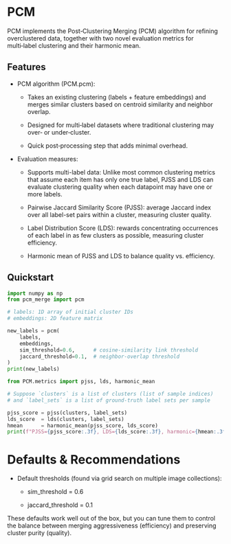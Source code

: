 # PCM
PCM implements the Post‑Clustering Merging (PCM) algorithm for refining overclustered data, together with two novel evaluation metrics for multi‑label clustering and their harmonic mean.

## Features

- PCM algorithm (PCM.pcm):

  - Takes an existing clustering (labels + feature embeddings) and merges similar clusters based on centroid similarity and neighbor overlap.

  - Designed for multi‑label datasets where traditional clustering may over‑ or under‑cluster.

  - Quick post‑processing step that adds minimal overhead.

- Evaluation measures:

  - Supports multi-label data: Unlike most common clustering metrics that assume each item has only one true label, PJSS and LDS can evaluate clustering quality when each datapoint may have one or more labels.
  - Pairwise Jaccard Similarity Score (PJSS): average Jaccard index over all label-set pairs within a cluster, measuring cluster quality.

  - Label Distribution Score (LDS): rewards concentrating occurrences of each label in as few clusters as possible, measuring cluster efficiency.

  - Harmonic mean of PJSS and LDS to balance quality vs. efficiency.
 
## Quickstart

```python
import numpy as np
from pcm_merge import pcm

# labels: 1D array of initial cluster IDs
# embeddings: 2D feature matrix

new_labels = pcm(
    labels,
    embeddings,
    sim_threshold=0.6,      # cosine‐similarity link threshold
    jaccard_threshold=0.1,  # neighbor‐overlap threshold
)
print(new_labels)
```


```python
from PCM.metrics import pjss, lds, harmonic_mean

# Suppose `clusters` is a list of clusters (list of sample indices)
# and `label_sets` is a list of ground‑truth label sets per sample

pjss_score = pjss(clusters, label_sets)
lds_score  = lds(clusters, label_sets)
hmean      = harmonic_mean(pjss_score, lds_score)
print(f"PJSS={pjss_score:.3f}, LDS={lds_score:.3f}, harmonic={hmean:.3f}")
```

# Defaults & Recommendations

- Default thresholds (found via grid search on multiple image collections):

  - sim_threshold = 0.6

  - jaccard_threshold = 0.1

These defaults work well out of the box, but you can tune them to control the balance between merging aggressiveness (efficiency) and preserving cluster purity (quality).
